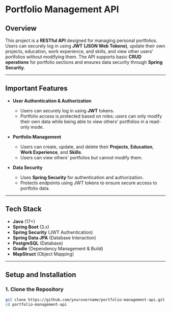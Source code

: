 # Portfolio Management API

## Overview

This project is a **RESTful API** designed for managing personal portfolios. Users can securely log in using **JWT (JSON Web Tokens)**, update their own projects, education, work experience, and skills, and view other users' portfolios without modifying them. The API supports basic **CRUD operations** for portfolio sections and ensures data security through **Spring Security**.

---

## Important Features

- **User Authentication & Authorization**
  - Users can securely log in using **JWT** tokens.
  - Portfolio access is protected based on roles; users can only modify their own data while being able to view others' portfolios in a read-only mode.

- **Portfolio Management**
  - Users can create, update, and delete their **Projects**, **Education**, **Work Experience**, and **Skills**.
  - Users can view others' portfolios but cannot modify them.

- **Data Security**
  - Uses **Spring Security** for authentication and authorization.
  - Protects endpoints using JWT tokens to ensure secure access to portfolio data.

---

## Tech Stack

- **Java** (17+)
- **Spring Boot** (3.x)
- **Spring Security** (JWT Authentication)
- **Spring Data JPA** (Database Interaction)
- **PostgreSQL** (Database)
- **Gradle** (Dependency Management & Build)
- **MapStruct** (Object Mapping)

---

## Setup and Installation

### 1. Clone the Repository

```bash
git clone https://github.com/yourusername/portfolio-management-api.git
cd portfolio-management-api
